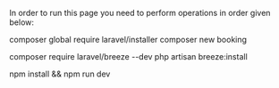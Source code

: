 In order to run this page you need to perform operations in order given below:

composer global require laravel/installer
composer new booking 

composer require laravel/breeze --dev
php artisan breeze:install

npm install && npm run dev